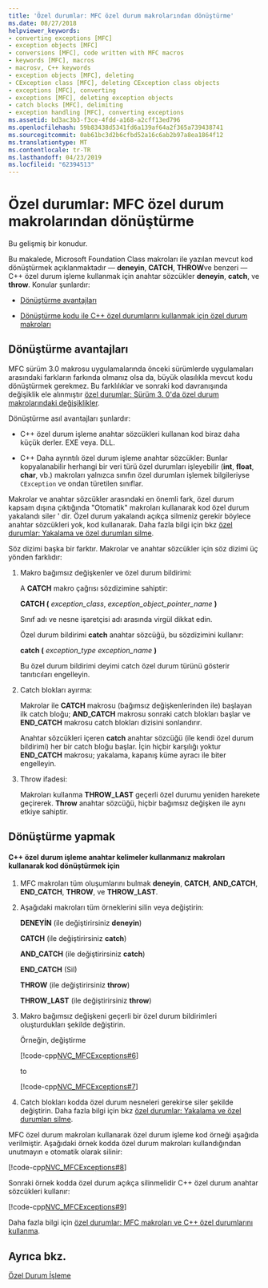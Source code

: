 ```yaml
---
title: 'Özel durumlar: MFC özel durum makrolarından dönüştürme'
ms.date: 08/27/2018
helpviewer_keywords:
- converting exceptions [MFC]
- exception objects [MFC]
- conversions [MFC], code written with MFC macros
- keywords [MFC], macros
- macrosv, C++ keywords
- exception objects [MFC], deleting
- CException class [MFC], deleting CException class objects
- exceptions [MFC], converting
- exceptions [MFC], deleting exception objects
- catch blocks [MFC], delimiting
- exception handling [MFC], converting exceptions
ms.assetid: bd3ac3b3-f3ce-4fdd-a168-a2cff13ed796
ms.openlocfilehash: 59b83438d5341fd6a139af64a2f365a739438741
ms.sourcegitcommit: 0ab61bc3d2b6cfbd52a16c6ab2b97a8ea1864f12
ms.translationtype: MT
ms.contentlocale: tr-TR
ms.lasthandoff: 04/23/2019
ms.locfileid: "62394513"
---
```

# <a name="exceptions-converting-from-mfc-exception-macros"></a>Özel durumlar: MFC özel durum makrolarından dönüştürme

Bu gelişmiş bir konudur.

Bu makalede, Microsoft Foundation Class makroları ile yazılan mevcut kod dönüştürmek açıklanmaktadır — **deneyin**, **CATCH**, **THROW**ve benzeri — C++ özel durum işleme kullanmak için anahtar sözcükler **deneyin**, **catch**, ve **throw**. Konular şunlardır:

- [Dönüştürme avantajları](#_core_advantages_of_converting)

- [Dönüştürme kodu ile C++ özel durumlarını kullanmak için özel durum makroları](#_core_doing_the_conversion)

##  <a name="_core_advantages_of_converting"></a> Dönüştürme avantajları

MFC sürüm 3.0 makrosu uygulamalarında önceki sürümlerde uygulamaları arasındaki farkların farkında olmanız olsa da, büyük olasılıkla mevcut kodu dönüştürmek gerekmez. Bu farklılıklar ve sonraki kod davranışında değişiklik ele alınmıştır [özel durumlar: Sürüm 3. 0'da özel durum makrolarındaki değişiklikler](../mfc/exceptions-changes-to-exception-macros-in-version-3-0.md).

Dönüştürme asıl avantajları şunlardır:

- C++ özel durum işleme anahtar sözcükleri kullanan kod biraz daha küçük derler. EXE veya. DLL.

- C++ Daha ayrıntılı özel durum işleme anahtar sözcükler: Bunlar kopyalanabilir herhangi bir veri türü özel durumları işleyebilir (**int**, **float**, **char**, vb.) makroları yalnızca sınıfın özel durumları işlemek bilgileriyse `CException` ve ondan türetilen sınıflar.

Makrolar ve anahtar sözcükler arasındaki en önemli fark, özel durum kapsam dışına çıktığında "Otomatik" makroları kullanarak kod özel durum yakalandı siler ' dir. Özel durum yakalandı açıkça silmeniz gerekir böylece anahtar sözcükleri yok, kod kullanarak. Daha fazla bilgi için bkz [özel durumlar: Yakalama ve özel durumları silme](../mfc/exceptions-catching-and-deleting-exceptions.md).

Söz dizimi başka bir farktır. Makrolar ve anahtar sözcükler için söz dizimi üç yönden farklıdır:

1. Makro bağımsız değişkenler ve özel durum bildirimi:

   A **CATCH** makro çağrısı sözdizimine sahiptir:

   **CATCH (** *exception_class*, *exception_object_pointer_name* **)**

   Sınıf adı ve nesne işaretçisi adı arasında virgül dikkat edin.

   Özel durum bildirimi **catch** anahtar sözcüğü, bu sözdizimini kullanır:

   **catch (** *exception_type* *exception_name* **)**

   Bu özel durum bildirimi deyimi catch özel durum türünü gösterir tanıtıcıları engelleyin.

2. Catch blokları ayırma:

   Makrolar ile **CATCH** makrosu (bağımsız değişkenlerinden ile) başlayan ilk catch bloğu; **AND_CATCH** makrosu sonraki catch blokları başlar ve **END_CATCH** makrosu catch blokları dizisini sonlandırır.

   Anahtar sözcükleri içeren **catch** anahtar sözcüğü (ile kendi özel durum bildirimi) her bir catch bloğu başlar. İçin hiçbir karşılığı yoktur **END_CATCH** makrosu; yakalama, kapanış küme ayracı ile biter engelleyin.

3. Throw ifadesi:

   Makroları kullanma **THROW_LAST** geçerli özel durumu yeniden harekete geçirerek. **Throw** anahtar sözcüğü, hiçbir bağımsız değişken ile aynı etkiye sahiptir.

##  <a name="_core_doing_the_conversion"></a> Dönüştürme yapmak

#### <a name="to-convert-code-using-macros-to-use-the-c-exception-handling-keywords"></a>C++ özel durum işleme anahtar kelimeler kullanmanız makroları kullanarak kod dönüştürmek için

1. MFC makroları tüm oluşumlarını bulmak **deneyin**, **CATCH**, **AND_CATCH**, **END_CATCH**, **THROW**, ve **THROW_LAST**.

2. Aşağıdaki makroları tüm örneklerini silin veya değiştirin:

   **DENEYİN** (ile değiştirirsiniz **deneyin**)

   **CATCH** (ile değiştirirsiniz **catch**)

   **AND_CATCH** (ile değiştirirsiniz **catch**)

   **END_CATCH** (Sil)

   **THROW** (ile değiştirirsiniz **throw**)

   **THROW_LAST** (ile değiştirirsiniz **throw**)

3. Makro bağımsız değişkeni geçerli bir özel durum bildirimleri oluşturdukları şekilde değiştirin.

   Örneğin, değiştirme

   [!code-cpp[NVC_MFCExceptions#6](../mfc/codesnippet/cpp/exceptions-converting-from-mfc-exception-macros_1.cpp)]

   to

   [!code-cpp[NVC_MFCExceptions#7](../mfc/codesnippet/cpp/exceptions-converting-from-mfc-exception-macros_2.cpp)]

4. Catch blokları kodda özel durum nesneleri gerekirse siler şekilde değiştirin. Daha fazla bilgi için bkz [özel durumlar: Yakalama ve özel durumları silme](../mfc/exceptions-catching-and-deleting-exceptions.md).

MFC özel durum makroları kullanarak özel durum işleme kod örneği aşağıda verilmiştir. Aşağıdaki örnek kodda özel durum makroları kullandığından unutmayın `e` otomatik olarak silinir:

[!code-cpp[NVC_MFCExceptions#8](../mfc/codesnippet/cpp/exceptions-converting-from-mfc-exception-macros_3.cpp)]

Sonraki örnek kodda özel durum açıkça silinmelidir C++ özel durum anahtar sözcükleri kullanır:

[!code-cpp[NVC_MFCExceptions#9](../mfc/codesnippet/cpp/exceptions-converting-from-mfc-exception-macros_4.cpp)]

Daha fazla bilgi için [özel durumlar: MFC makroları ve C++ özel durumlarını kullanma](../mfc/exceptions-using-mfc-macros-and-cpp-exceptions.md).

## <a name="see-also"></a>Ayrıca bkz.

[Özel Durum İşleme](../mfc/exception-handling-in-mfc.md)<br/>

